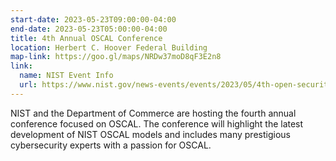 ```yaml
---
start-date: 2023-05-23T09:00:00-04:00
end-date: 2023-05-23T05:00:00-04:00
title: 4th Annual OSCAL Conference
location: Herbert C. Hoover Federal Building
map-link: https://goo.gl/maps/NRDw37moD8qF3E2n8
link:
  name: NIST Event Info
  url: https://www.nist.gov/news-events/events/2023/05/4th-open-security-controls-assessment-language-oscal-conference-and
---
```


NIST and the Department of Commerce are hosting the fourth annual conference focused on OSCAL. The
conference will highlight the latest development of NIST OSCAL models and includes many prestigious
cybersecurity experts with a passion for OSCAL.
